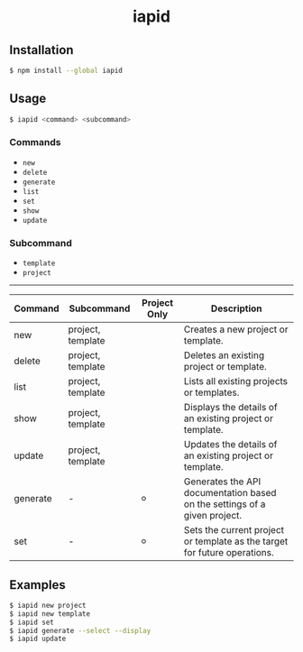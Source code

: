 <h1 align="center">iapid</h1>

## Installation

```zsh
$ npm install --global iapid
```

## Usage

```zsh
$ iapid <command> <subcommand>
```

### Commands

- `new`
- `delete`
- `generate`
- `list`
- `set`
- `show`
- `update`

### Subcommand

- `template`
- `project`

---

| Command  | Subcommand        | Project Only | Description                                                               |
| -------- | ----------------- | ------------ | ------------------------------------------------------------------------- |
| new      | project, template |              | Creates a new project or template.                                        |
| delete   | project, template |              | Deletes an existing project or template.                                  |
| list     | project, template |              | Lists all existing projects or templates.                                 |
| show     | project, template |              | Displays the details of an existing project or template.                  |
| update   | project, template |              | Updates the details of an existing project or template.                   |
| generate | -                 | ⚪︎           | Generates the API documentation based on the settings of a given project. |
| set      | -                 | ⚪︎           | Sets the current project or template as the target for future operations. |

## Examples

```zsh
$ iapid new project
$ iapid new template
$ iapid set
$ iapid generate --select --display
$ iapid update
```

